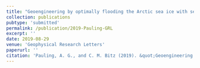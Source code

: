 ```yaml
---
title: "Geoengineering by optimally flooding the Arctic sea ice with seawater reduces future sea ice thinning"
collection: publications
pubtype: 'submitted'
permalink: /publication/2019-Pauling-GRL
excerpt: ''
date: 2019-08-29
venue: 'Geophysical Research Letters'
paperurl: ''
citation: 'Pauling, A. G., and C. M. Bitz (2019). &quot;Geoengineering by optimally flooding the Arctic sea ice with seawater reduces future sea ice thinning&quot; <i>Geophysical Research Letters (in review)</i>'
---
```


